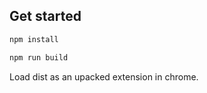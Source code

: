 ## Get started
```bash
npm install
```

```bash
npm run build
```

Load dist as an upacked extension in chrome.